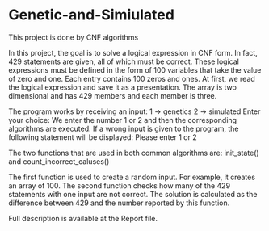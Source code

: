 # Genetic-and-Simiulated
This project is done by CNF algorithms

In this project, the goal is to solve a logical expression in CNF form. In fact, 429 statements are given, all of which must be correct.
These logical expressions must be defined in the form of 100 variables that take the value of zero and one.
Each entry contains 100 zeros and ones.
At first, we read the logical expression and save it as a presentation. The array is two dimensional and has 429 members and each member is three.

The program works by receiving an input:
1 -> genetics 
2 -> simulated
Enter your choice:
We enter the number 1 or 2 and then the corresponding algorithms are executed.
If a wrong input is given to the program, the following statement will be displayed: Please enter 1 or 2

The two functions that are used in both common algorithms are:
init_state() and count_incorrect_caluses()

The first function is used to create a random input. For example, it creates an array of 100.
The second function checks how many of the 429 statements with one input are not correct.
The solution is calculated as the difference between 429 and the number reported by this function.

Full description is available at the Report file.
